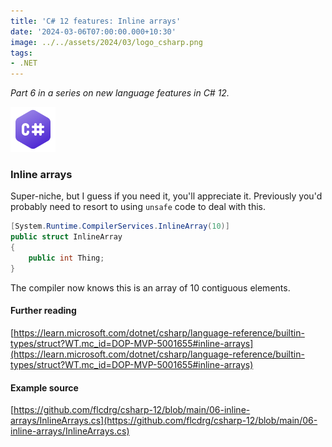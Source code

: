 ```yaml
---
title: 'C# 12 features: Inline arrays'
date: '2024-03-06T07:00:00.000+10:30'
image: ../../assets/2024/03/logo_csharp.png
tags:
- .NET
---
```


_Part 6 in a series on new language features in C# 12._

![C# logo](../../assets/2024/03/logo_csharp.png)

### Inline arrays

Super-niche, but I guess if you need it, you'll appreciate it. Previously you'd probably need to resort to using `unsafe` code to deal with this.

```csharp
[System.Runtime.CompilerServices.InlineArray(10)]
public struct InlineArray
{
    public int Thing;
}
```

The compiler now knows this is an array of 10 contiguous elements.

#### Further reading

[https://learn.microsoft.com/dotnet/csharp/language-reference/builtin-types/struct?WT.mc_id=DOP-MVP-5001655#inline-arrays](https://learn.microsoft.com/dotnet/csharp/language-reference/builtin-types/struct?WT.mc_id=DOP-MVP-5001655#inline-arrays)

#### Example source

[https://github.com/flcdrg/csharp-12/blob/main/06-inline-arrays/InlineArrays.cs](https://github.com/flcdrg/csharp-12/blob/main/06-inline-arrays/InlineArrays.cs)
